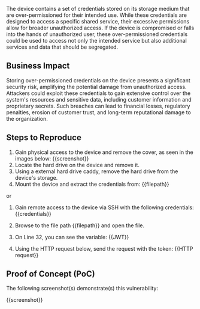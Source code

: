 The device contains a set of credentials stored on its storage medium that are over-permissioned for their intended use. While these credentials are designed to access a specific shared service, their excessive permissions allow for broader unauthorized access. If the device is compromised or falls into the hands of unauthorized user, these over-permissioned credentials could be used to access not only the intended service but also additional services and data that should be segregated.

## Business Impact

Storing over-permissioned credentials on the device presents a significant security risk, amplifying the potential damage from unauthorized access. Attackers could exploit these credentials to gain extensive control over the system's resources and sensitive data, including customer information and proprietary secrets. Such breaches can lead to financial losses, regulatory penalties, erosion of customer trust, and long-term reputational damage to the organization.

## Steps to Reproduce

1. Gain physical access to the device and remove the cover, as seen in the images below:
{{screenshot}}
1. Locate the hard drive on the device and remove it.
1. Using a external hard drive caddy, remove the hard drive from the device's storage.
1. Mount the device and extract the credentials from: {{filepath}}

or

1. Gain remote access to the device via SSH with the following credentials:
{{credentials}}

1. Browse to the file path {{filepath}} and open the file.
1. On Line 32, you can see the variable: {{JWT}}
1. Using the HTTP request below, send the request with the token:
{{HTTP request}}

## Proof of Concept (PoC)

The following screenshot(s) demonstrate(s) this vulnerability:

{{screenshot}}
